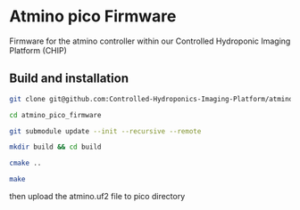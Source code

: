 # Atmino pico Firmware

Firmware for the atmino controller within our Controlled Hydroponic Imaging Platform (CHIP)


## Build and installation 

```bash
git clone git@github.com:Controlled-Hydroponics-Imaging-Platform/atmino_pico_firmware.git

cd atmino_pico_firmware

git submodule update --init --recursive --remote

mkdir build && cd build

cmake ..

make
```

then upload the atmino.uf2 file to pico directory